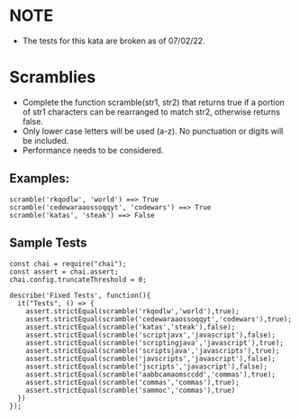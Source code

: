# NOTE

- The tests for this kata are broken as of 07/02/22.

# Scramblies

- Complete the function scramble(str1, str2) that returns true if a portion of str1 characters can be rearranged to match str2, otherwise returns false.
- Only lower case letters will be used (a-z). No punctuation or digits will be included.
- Performance needs to be considered.

## Examples:

```
scramble('rkqodlw', 'world') ==> True
scramble('cedewaraaossoqqyt', 'codewars') ==> True
scramble('katas', 'steak') ==> False
```

## Sample Tests

```
const chai = require("chai");
const assert = chai.assert;
chai.config.truncateThreshold = 0;

describe('Fixed Tests', function(){
  it("Tests", () => {
    assert.strictEqual(scramble('rkqodlw','world'),true);
    assert.strictEqual(scramble('cedewaraaossoqqyt','codewars'),true);
    assert.strictEqual(scramble('katas','steak'),false);
    assert.strictEqual(scramble('scriptjavx','javascript'),false);
    assert.strictEqual(scramble('scriptingjava','javascript'),true);
    assert.strictEqual(scramble('scriptsjava','javascripts'),true);
    assert.strictEqual(scramble('javscripts','javascript'),false);
    assert.strictEqual(scramble('jscripts','javascript'),false);
    assert.strictEqual(scramble('aabbcamaomsccdd','commas'),true);
    assert.strictEqual(scramble('commas','commas'),true);
    assert.strictEqual(scramble('sammoc','commas'),true)
  })
});
```
